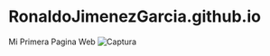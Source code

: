 # RonaldoJimenezGarcia.github.io
Mi Primera Pagina Web
![Captura](https://user-images.githubusercontent.com/75393829/122858902-b8cecd00-d2e0-11eb-8210-f9dd16c361cc.PNG)
